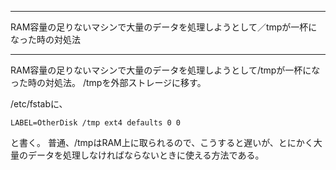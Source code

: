 


**************************************************


RAM容量の足りないマシンで大量のデータを処理しようとして／tmpが一杯になった時の対処法


**************************************************


RAM容量の足りないマシンで大量のデータを処理しようとして/tmpが一杯になった時の対処法。
/tmpを外部ストレージに移す。

/etc/fstabに、

```
LABEL=OtherDisk /tmp ext4 defaults 0 0
```

と書く。
普通、/tmpはRAM上に取られるので、こうすると遅いが、とにかく大量のデータを処理しなければならないときに使える方法である。
